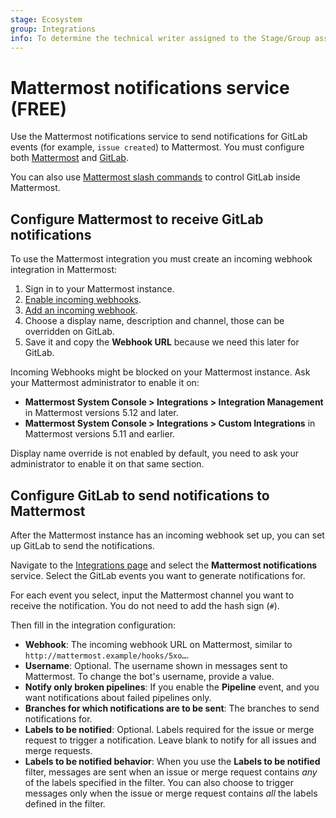 ```yaml
---
stage: Ecosystem
group: Integrations
info: To determine the technical writer assigned to the Stage/Group associated with this page, see https://about.gitlab.com/handbook/engineering/ux/technical-writing/#assignments
---
```


# Mattermost notifications service **(FREE)**

Use the Mattermost notifications service to send notifications for GitLab events
(for example, `issue created`) to Mattermost. You must configure both [Mattermost](#configure-mattermost-to-receive-gitlab-notifications)
and [GitLab](#configure-gitlab-to-send-notifications-to-mattermost).

You can also use [Mattermost slash commands](mattermost_slash_commands.md) to control
GitLab inside Mattermost.

## Configure Mattermost to receive GitLab notifications

To use the Mattermost integration you must create an incoming webhook integration
in Mattermost:

1. Sign in to your Mattermost instance.
1. [Enable incoming webhooks](https://docs.mattermost.com/developer/webhooks-incoming.html#enabling-incoming-webhooks).
1. [Add an incoming webhook](https://docs.mattermost.com/developer/webhooks-incoming.html#creating-integrations-using-incoming-webhooks).
1. Choose a display name, description and channel, those can be overridden on GitLab.
1. Save it and copy the **Webhook URL** because we need this later for GitLab.

Incoming Webhooks might be blocked on your Mattermost instance. Ask your Mattermost administrator
to enable it on:

- **Mattermost System Console > Integrations > Integration Management** in Mattermost
  versions 5.12 and later.
- **Mattermost System Console > Integrations > Custom Integrations** in Mattermost
  versions 5.11 and earlier.

Display name override is not enabled by default, you need to ask your administrator to enable it on that same section.

## Configure GitLab to send notifications to Mattermost

After the Mattermost instance has an incoming webhook set up, you can set up GitLab
to send the notifications.

Navigate to the [Integrations page](overview.md#accessing-integrations)
and select the **Mattermost notifications** service. Select the GitLab events
you want to generate notifications for.

For each event you select, input the Mattermost channel you want to receive the
notification. You do not need to add the hash sign (`#`).

Then fill in the integration configuration:

- **Webhook**: The incoming webhook URL on Mattermost, similar to
  `http://mattermost.example/hooks/5xo…`.
- **Username**: Optional. The username shown in messages sent to Mattermost.
  To change the bot's username, provide a value.
- **Notify only broken pipelines**: If you enable the **Pipeline** event, and you want
  notifications about failed pipelines only.
- **Branches for which notifications are to be sent**: The branches to send notifications for.
- **Labels to be notified**: Optional. Labels required for the issue or merge request
  to trigger a notification. Leave blank to notify for all issues and merge requests.
- **Labels to be notified behavior**: When you use the **Labels to be notified** filter,
  messages are sent when an issue or merge request contains _any_ of the labels specified
  in the filter. You can also choose to trigger messages only when the issue or merge request
  contains _all_ the labels defined in the filter.
